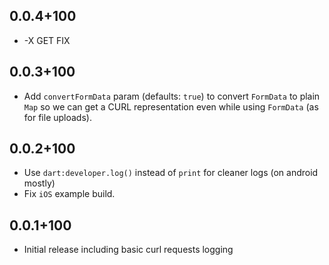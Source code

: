 ## 0.0.4+100

* -X GET FIX
## 0.0.3+100

* Add `convertFormData` param (defaults: `true`) to convert `FormData` to plain `Map` so we can get
  a CURL representation even while using `FormData` (as for file uploads).

## 0.0.2+100

* Use `dart:developer.log()` instead of `print` for cleaner logs (on android mostly)
* Fix `iOS` example build.

## 0.0.1+100

* Initial release including basic curl requests logging
